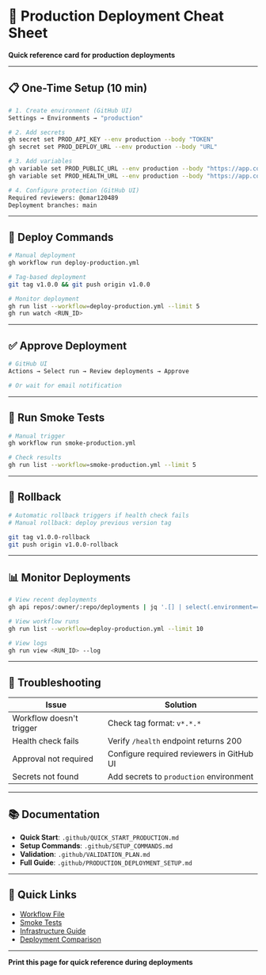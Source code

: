 # 🚀 Production Deployment Cheat Sheet

**Quick reference card for production deployments**

---

## 📋 One-Time Setup (10 min)

```bash
# 1. Create environment (GitHub UI)
Settings → Environments → "production"

# 2. Add secrets
gh secret set PROD_API_KEY --env production --body "TOKEN"
gh secret set PROD_DEPLOY_URL --env production --body "URL"

# 3. Add variables
gh variable set PROD_PUBLIC_URL --env production --body "https://app.com"
gh variable set PROD_HEALTH_URL --env production --body "https://app.com/health"

# 4. Configure protection (GitHub UI)
Required reviewers: @omar120489
Deployment branches: main
```

---

## 🎯 Deploy Commands

```bash
# Manual deployment
gh workflow run deploy-production.yml

# Tag-based deployment
git tag v1.0.0 && git push origin v1.0.0

# Monitor deployment
gh run list --workflow=deploy-production.yml --limit 5
gh run watch <RUN_ID>
```

---

## ✅ Approve Deployment

```bash
# GitHub UI
Actions → Select run → Review deployments → Approve

# Or wait for email notification
```

---

## 🧪 Run Smoke Tests

```bash
# Manual trigger
gh workflow run smoke-production.yml

# Check results
gh run list --workflow=smoke-production.yml --limit 5
```

---

## 🔄 Rollback

```bash
# Automatic rollback triggers if health check fails
# Manual rollback: deploy previous version tag

git tag v1.0.0-rollback
git push origin v1.0.0-rollback
```

---

## 📊 Monitor Deployments

```bash
# View recent deployments
gh api repos/:owner/:repo/deployments | jq '.[] | select(.environment=="production")'

# View workflow runs
gh run list --workflow=deploy-production.yml --limit 10

# View logs
gh run view <RUN_ID> --log
```

---

## 🚨 Troubleshooting

| Issue | Solution |
|-------|----------|
| Workflow doesn't trigger | Check tag format: `v*.*.*` |
| Health check fails | Verify `/health` endpoint returns 200 |
| Approval not required | Configure required reviewers in GitHub UI |
| Secrets not found | Add secrets to `production` environment |

---

## 📚 Documentation

- **Quick Start**: `.github/QUICK_START_PRODUCTION.md`
- **Setup Commands**: `.github/SETUP_COMMANDS.md`
- **Validation**: `.github/VALIDATION_PLAN.md`
- **Full Guide**: `.github/PRODUCTION_DEPLOYMENT_SETUP.md`

---

## 🔗 Quick Links

- [Workflow File](./workflows/deploy-production.yml)
- [Smoke Tests](./workflows/smoke-production.yml)
- [Infrastructure Guide](./README.md)
- [Deployment Comparison](./DEPLOYMENT_COMPARISON.md)

---

**Print this page for quick reference during deployments**

